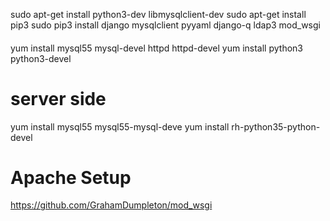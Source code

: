 sudo apt-get install python3-dev libmysqlclient-dev
sudo apt-get install pip3 
sudo pip3 install django mysqlclient pyyaml django-q ldap3 mod_wsgi



####

yum install mysql55 mysql-devel httpd httpd-devel
yum install python3 python3-devel 

# server side
yum install mysql55 mysql55-mysql-deve
yum install rh-python35-python-devel



# Apache Setup
https://github.com/GrahamDumpleton/mod_wsgi
